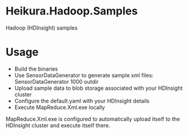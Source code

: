 Heikura.Hadoop.Samples
======================

Hadoop (HDInsight) samples

# Usage

 - Build the binaries
 - Use SensorDataGenerator to generate sample xml files: SensorDataGenerator 1000 outdir
 - Upload sample data to blob storage associated with your HDInsight cluster
 - Configure the default.yaml with your HDInsight details
 - Execute MapReduce.Xml.exe locally 
 
MapReduce.Xml.exe is configured to automatically upload itself to the HDInsight cluster and execute itself there.

